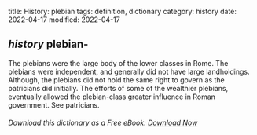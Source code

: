 title: History: plebian
tags: definition, dictionary
category: history
date: 2022-04-17
modified: 2022-04-17

## _history_  plebian-
The plebians were the large body of the lower
classes in Rome.  The plebians were independent, and generally did not
have large landholdings.  Although, the plebians did not hold the same
right to govern as the patricians did initially.  The efforts of some
of the wealthier plebians, eventually allowed the plebian-class greater
influence in Roman government.  See   patricians.


###### Download *this* dictionary as a Free eBook: [Download Now]({static}static/SerfHistoryDictionary.pdf)

